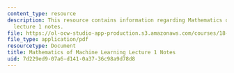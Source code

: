 ```yaml
---
content_type: resource
description: This resource contains information regarding Mathematics of machine learning
  lecture 1 notes.
file: https://ol-ocw-studio-app-production.s3.amazonaws.com/courses/18-657-mathematics-of-machine-learning-fall-2015/7d229ed907a6d1410a3736c98a9d78d8_MIT18_657F15_L1.pdf
file_type: application/pdf
resourcetype: Document
title: Mathematics of Machine Learning Lecture 1 Notes
uid: 7d229ed9-07a6-d141-0a37-36c98a9d78d8
---
```

